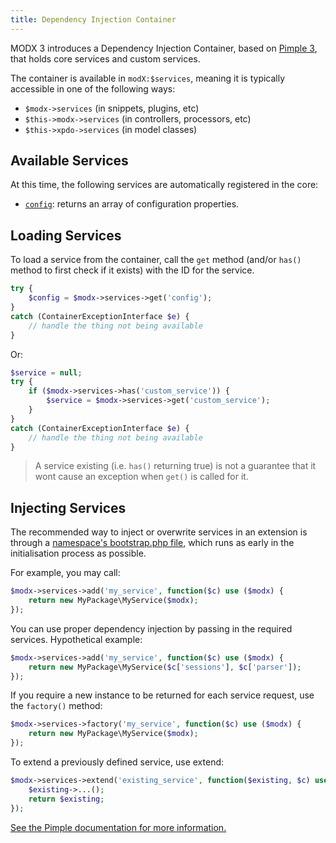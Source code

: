 ```yaml
---
title: Dependency Injection Container
---
```


MODX 3 introduces a Dependency Injection Container, based on [Pimple 3](https://github.com/silexphp/Pimple), that holds core services and custom services.

The container is available in `modX:$services`, meaning it is typically accessible in one of the following ways:

- `$modx->services` (in snippets, plugins, etc)
- `$this->modx->services` (in controllers, processors, etc)
- `$this->xpdo->services` (in model classes)

## Available Services

At this time, the following services are automatically registered in the core:

- [`config`](extending-modx/di-container/config): returns an array of configuration properties.

## Loading Services

To load a service from the container, call the `get` method (and/or `has()` method to first check if it exists) with the ID for the service.

```php
try {
    $config = $modx->services->get('config');
}
catch (ContainerExceptionInterface $e) {
    // handle the thing not being available
}
```

Or:

```php
$service = null;
try {
    if ($modx->services->has('custom_service')) {
        $service = $modx->services->get('custom_service');
    }
}
catch (ContainerExceptionInterface $e) {
    // handle the thing not being available
}
```

> A service existing (i.e. `has()` returning true) is not a guarantee that it wont cause an exception when `get()` is called for it. 

## Injecting Services

The recommended way to inject or overwrite services in an extension is through a [namespace's bootstrap.php file](extending-modx/namespaces), which runs as early in the initialisation process as possible.

For example, you may call:

```php
$modx->services->add('my_service', function($c) use ($modx) {
    return new MyPackage\MyService($modx);
});
```

You can use proper dependency injection by passing in the required services. Hypothetical example:

```php
$modx->services->add('my_service', function($c) use ($modx) {
    return new MyPackage\MyService($c['sessions'], $c['parser']);
});
```

If you require a new instance to be returned for each service request, use the `factory()` method:

```php
$modx->services->factory('my_service', function($c) use ($modx) {
    return new MyPackage\MyService($modx);
});
```

To extend a previously defined service, use extend:

```php
$modx->services->extend('existing_service', function($existing, $c) use ($modx) {
    $existing->...();
    return $existing;
});
```

[See the Pimple documentation for more information.](https://github.com/silexphp/Pimple)
